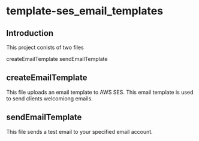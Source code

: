 # template-ses_email_templates

## Introduction

This project conists of two files

createEmailTemplate
sendEmailTemplate

## createEmailTemplate

This file uploads an email template to AWS SES. This email template is used to send clients welcomiong emails.

## sendEmailTemplate

This file sends a test email to your specified email account.


